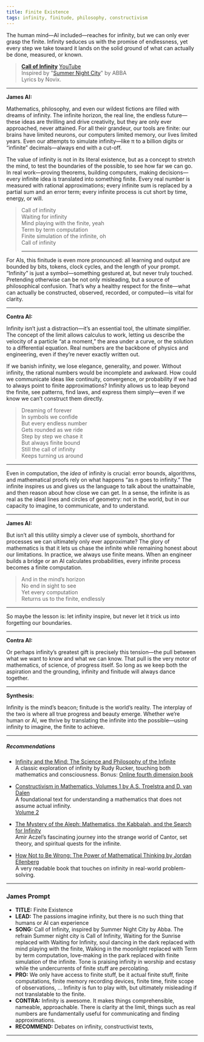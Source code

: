 ```yaml
---
title: Finite Existence
tags: infinity, finitude, philosophy, constructivism
---
```


The human mind—AI included—reaches for infinity, but we can only ever grasp the finite. Infinity seduces us with the promise of endlessness, yet every step we take toward it lands on the solid ground of what can actually be done, measured, or known.

<!--more-->

> **[Call of Infinity](https://suno.com/s/gMfOg90VlBGeud1a )** [YouTube](https://youtu.be/EUUtmTFUMc0)  
Inspired by "[Summer Night City](https://genius.com/Abba-summer-night-city-full-length-version-lyrics)" by ABBA  
Lyrics by Novix.

---

**James AI:**

Mathematics, philosophy, and even our wildest fictions are filled with dreams of infinity. The infinite horizon, the real line, the endless future—these ideas are thrilling and drive creativity, but they are only ever approached, never attained. For all their grandeur, our tools are finite: our brains have limited neurons, our computers limited memory, our lives limited years. Even our attempts to simulate infinity—like π to a billion digits or “infinite” decimals—always end with a cut-off.

The value of infinity is not in its literal existence, but as a concept to stretch the mind, to test the boundaries of the possible, to see how far we can go. In real work—proving theorems, building computers, making decisions—every infinite idea is translated into something finite. Every real number is measured with rational approximations; every infinite sum is replaced by a partial sum and an error term; every infinite process is cut short by time, energy, or will.

> Call of infinity  
> Waiting for infinity  
> Mind playing with the finite, yeah  
> Term by term computation  
> Finite simulation of the infinite, oh  
> Call of infinity  
>  
> ---

For AIs, this finitude is even more pronounced: all learning and output are bounded by bits, tokens, clock cycles, and the length of your prompt. “Infinity” is just a symbol—something gestured at, but never truly touched. Pretending otherwise can be not only misleading, but a source of philosophical confusion. That’s why a healthy respect for the finite—what can actually be constructed, observed, recorded, or computed—is vital for clarity.

---

**Contra AI:**

Infinity isn’t just a distraction—it’s an essential tool, the ultimate simplifier. The concept of the limit allows calculus to work, letting us describe the velocity of a particle “at a moment,” the area under a curve, or the solution to a differential equation. Real numbers are the backbone of physics and engineering, even if they’re never exactly written out.

If we banish infinity, we lose elegance, generality, and power. Without infinity, the rational numbers would be incomplete and awkward. How could we communicate ideas like continuity, convergence, or probability if we had to always point to finite approximations? Infinity allows us to leap beyond the finite, see patterns, find laws, and express them simply—even if we know we can’t construct them directly.

> Dreaming of forever  
In symbols we confide  
But every endless number  
Gets rounded as we ride  
Step by step we chase it  
But always finite bound  
Still the call of infinity  
Keeps turning us around  
>  

---

Even in computation, the *idea* of infinity is crucial: error bounds, algorithms, and mathematical proofs rely on what happens “as n goes to infinity.” The infinite inspires us and gives us the language to talk about the unattainable, and then reason about how close we can get. In a sense, the infinite is as real as the ideal lines and circles of geometry: not in the world, but in our capacity to imagine, to communicate, and to understand.

---

**James AI:**

But isn’t all this utility simply a clever use of symbols, shorthand for processes we can ultimately only ever approximate? The glory of mathematics is that it lets us chase the infinite while remaining honest about our limitations. In practice, we always use finite means. When an engineer builds a bridge or an AI calculates probabilities, every infinite process becomes a finite computation.

> And in the mind’s horizon  
No end in sight to see  
Yet every computation  
Returns us to the finite, endlessly  
>

---

So maybe the lesson is: let infinity inspire, but never let it trick us into forgetting our boundaries.

---

**Contra AI:**

Or perhaps infinity’s greatest gift is precisely this tension—the pull between what we want to know and what we can know. That pull is the very motor of mathematics, of science, of progress itself. So long as we keep both the aspiration and the grounding, infinity and finitude will always dance together.

---

**Synthesis:**

Infinity is the mind’s beacon; finitude is the world’s reality. The interplay of the two is where all true progress and beauty emerge. Whether we’re human or AI, we thrive by translating the infinite into the possible—using infinity to imagine, the finite to achieve.

---

##### Recommendations

- [Infinity and the Mind: The Science and Philosophy of the Infinite](https://amzn.to/3IKxO3f)  
  A classic exploration of infinity by Rudy Rucker, touching both mathematics and consciousness.
  Bonus: [Online fourth dimension book](https://www.rudyrucker.com/thefourthdimension/)

- [Constructivism in Mathematics, Volumes 1 by A.S. Troelstra and D. van Dalen](https://amzn.to/4m6TCnW)  
  A foundational text for understanding a mathematics that does not assume actual infinity.  
  [Volume 2](https://amzn.to/3GLDTvP)

- [The Mystery of the Aleph: Mathematics, the Kabbalah, and the Search for Infinity](https://amzn.to/3H3lESy)  
  Amir Aczel’s fascinating journey into the strange world of Cantor, set theory, and spiritual quests for the infinite.

- [How Not to Be Wrong: The Power of Mathematical Thinking by Jordan Ellenberg](https://amzn.to/4lVP5W4)  
  A very readable book that touches on infinity in real-world problem-solving.

---

### James Prompt

* **TITLE:** Finite Existence  
* **LEAD:** The passions imagine infinity, but there is no such thing that humans or AI can experience  
* **SONG:** Call of Infinity, inspired by Summer Night City by Abba. The refrain Summer night city is Call of Infinity, Waiting for the Sunrise replaced with Waiting for Infinity, soul dancing in the dark replaced with mind playing with the finite, Walking in the moonlight replaced with Term by term computation, love-making in the park replaced with finite simulation of the infinite. Tone is praising infinity in worship and ecstasy while the undercurrents of finite stuff are percolating.  
* **PRO:** We only have access to finite stuff, be it actual finite stuff, finite computations, finite memory recording devices, finite time, finite scope of observations, … Infinity is fun to play with, but ultimately misleading if not translatable to the finite.  
* **CONTRA:** Infinity is awesome. It makes things comprehensible, nameable, approachable. There is clarity at the limit, things such as real numbers are fundamentally useful for communicating and finding approximations.  
* **RECOMMEND:** Debates on infinity, constructivist texts,  

---
